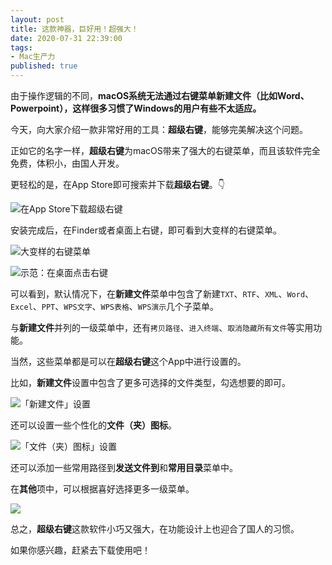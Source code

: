 ```yaml
---
layout: post
title: 这款神器，巨好用！超强大！
date: 2020-07-31 22:39:00
tags: 
- Mac生产力
published: true
---
```




由于操作逻辑的不同，**macOS系统无法通过右键菜单新建文件（比如Word、Powerpoint），这样很多习惯了Windows的用户有些不太适应。**

今天，向大家介绍一款非常好用的工具：**超级右键**，能够完美解决这个问题。

正如它的名字一样，**超级右键**为macOS带来了强大的右键菜单，而且该软件完全免费，体积小，由国人开发。

更轻松的是，在App Store即可搜索并下载**超级右键**。👇

![在App Store下载超级右键](https://figurebed-iseex.oss-cn-hangzhou.aliyuncs.com/img/20200731183716.png)

安装完成后，在Finder或者桌面上右键，即可看到大变样的右键菜单。


![大变样的右键菜单](https://figurebed-iseex.oss-cn-hangzhou.aliyuncs.com/img/20200731184213.png)

![示范：在桌面点击右键](https://figurebed-iseex.oss-cn-hangzhou.aliyuncs.com/img/20200731184437.png)


可以看到，默认情况下，在**新建文件**菜单中包含了新建`TXT`、`RTF`、`XML`、`Word`、`Excel`、`PPT`、`WPS文字`、`WPS表格`、`WPS演示`几个子菜单。

与**新建文件**并列的一级菜单中，还有`拷贝路径`、`进入终端`、`取消隐藏所有文件`等实用功能。

当然，这些菜单都是可以在**超级右键**这个App中进行设置的。

比如，**新建文件**设置中包含了更多可选择的文件类型，勾选想要的即可。

![「新建文件」设置](https://figurebed-iseex.oss-cn-hangzhou.aliyuncs.com/img/20200731185335.png)

还可以设置一些个性化的**文件（夹）图标**。

![「文件（夹）图标」设置](https://figurebed-iseex.oss-cn-hangzhou.aliyuncs.com/img/20200731185442.png)

还可以添加一些常用路径到**发送文件到**和**常用目录**菜单中。

在**其他**项中，可以根据喜好选择更多一级菜单。

![](https://figurebed-iseex.oss-cn-hangzhou.aliyuncs.com/img/20200731185841.png)

总之，**超级右键**这款软件小巧又强大，在功能设计上也迎合了国人的习惯。

如果你感兴趣，赶紧去下载使用吧！